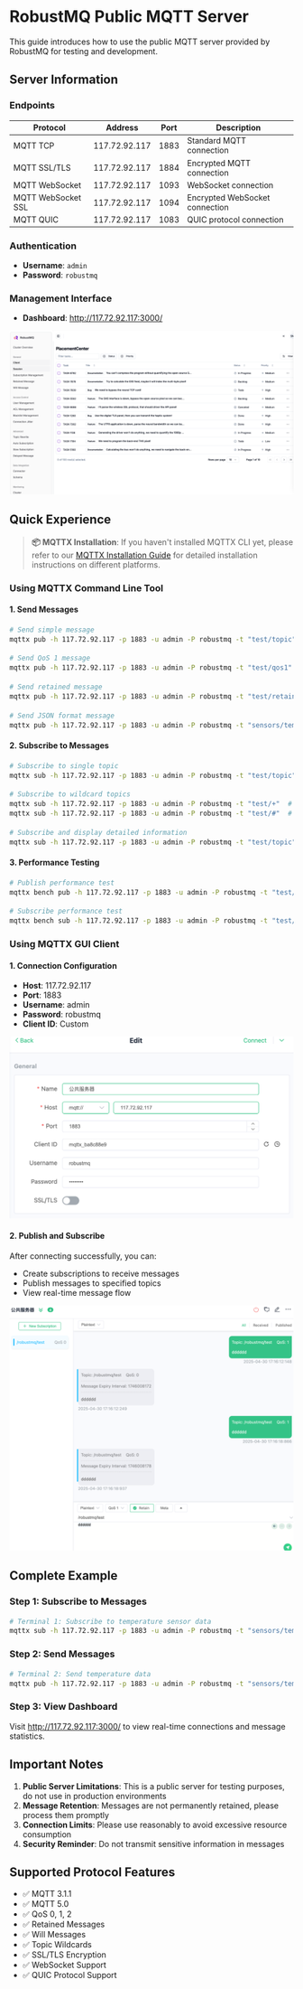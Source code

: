 # RobustMQ Public MQTT Server

This guide introduces how to use the public MQTT server provided by RobustMQ for testing and development.

## Server Information

### Endpoints

| Protocol | Address | Port | Description |
|----------|---------|------|-------------|
| MQTT TCP | 117.72.92.117 | 1883 | Standard MQTT connection |
| MQTT SSL/TLS | 117.72.92.117 | 1884 | Encrypted MQTT connection |
| MQTT WebSocket | 117.72.92.117 | 1093 | WebSocket connection |
| MQTT WebSocket SSL | 117.72.92.117 | 1094 | Encrypted WebSocket connection |
| MQTT QUIC | 117.72.92.117 | 1083 | QUIC protocol connection |

### Authentication

- **Username**: `admin`
- **Password**: `robustmq`

### Management Interface

- **Dashboard**: <http://117.72.92.117:3000/>

![Dashboard](../../images/dashboard.png)

## Quick Experience

> **📦 MQTTX Installation**: If you haven't installed MQTTX CLI yet, please refer to our [MQTTX Installation Guide](../RobustMQ-MQTT/MQTTX-Guide.md#installing-mqttx-cli) for detailed installation instructions on different platforms.

### Using MQTTX Command Line Tool

#### 1. Send Messages

```bash
# Send simple message
mqttx pub -h 117.72.92.117 -p 1883 -u admin -P robustmq -t "test/topic" -m "Hello RobustMQ!"

# Send QoS 1 message
mqttx pub -h 117.72.92.117 -p 1883 -u admin -P robustmq -t "test/qos1" -m "QoS 1 message" -q 1

# Send retained message
mqttx pub -h 117.72.92.117 -p 1883 -u admin -P robustmq -t "test/retained" -m "Retained message" -r

# Send JSON format message
mqttx pub -h 117.72.92.117 -p 1883 -u admin -P robustmq -t "sensors/temperature" -m '{"value": 25.5, "unit": "celsius"}'
```

#### 2. Subscribe to Messages

```bash
# Subscribe to single topic
mqttx sub -h 117.72.92.117 -p 1883 -u admin -P robustmq -t "test/topic"

# Subscribe to wildcard topics
mqttx sub -h 117.72.92.117 -p 1883 -u admin -P robustmq -t "test/+"  # Single-level wildcard
mqttx sub -h 117.72.92.117 -p 1883 -u admin -P robustmq -t "test/#"  # Multi-level wildcard

# Subscribe and display detailed information
mqttx sub -h 117.72.92.117 -p 1883 -u admin -P robustmq -t "test/topic" --verbose
```

#### 3. Performance Testing

```bash
# Publish performance test
mqttx bench pub -h 117.72.92.117 -p 1883 -u admin -P robustmq -t "test/bench" -c 10 -C 100

# Subscribe performance test
mqttx bench sub -h 117.72.92.117 -p 1883 -u admin -P robustmq -t "test/bench" -c 50
```

### Using MQTTX GUI Client

#### 1. Connection Configuration

- **Host**: 117.72.92.117
- **Port**: 1883
- **Username**: admin
- **Password**: robustmq
- **Client ID**: Custom

![MQTTX Connection Configuration](../../images/mqttx01.png)

#### 2. Publish and Subscribe

After connecting successfully, you can:

- Create subscriptions to receive messages
- Publish messages to specified topics
- View real-time message flow

![MQTTX Publish Subscribe](../../images/mqttx-2.png)

## Complete Example

### Step 1: Subscribe to Messages

```bash
# Terminal 1: Subscribe to temperature sensor data
mqttx sub -h 117.72.92.117 -p 1883 -u admin -P robustmq -t "sensors/temperature" --verbose
```

### Step 2: Send Messages

```bash
# Terminal 2: Send temperature data
mqttx pub -h 117.72.92.117 -p 1883 -u admin -P robustmq -t "sensors/temperature" -m '{"sensor": "temp-001", "value": 23.5, "unit": "celsius", "timestamp": "2024-01-01T12:00:00Z"}'
```

### Step 3: View Dashboard

Visit <http://117.72.92.117:3000/> to view real-time connections and message statistics.

## Important Notes

1. **Public Server Limitations**: This is a public server for testing purposes, do not use in production environments
2. **Message Retention**: Messages are not permanently retained, please process them promptly
3. **Connection Limits**: Please use reasonably to avoid excessive resource consumption
4. **Security Reminder**: Do not transmit sensitive information in messages

## Supported Protocol Features

- ✅ MQTT 3.1.1
- ✅ MQTT 5.0
- ✅ QoS 0, 1, 2
- ✅ Retained Messages
- ✅ Will Messages
- ✅ Topic Wildcards
- ✅ SSL/TLS Encryption
- ✅ WebSocket Support
- ✅ QUIC Protocol Support
